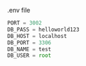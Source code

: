 .env file

```js
PORT = 3002
DB_PASS = helloworld123
DB_HOST = localhost
DB_PORT = 3306
DB_NAME = test
DB_USER = root
```